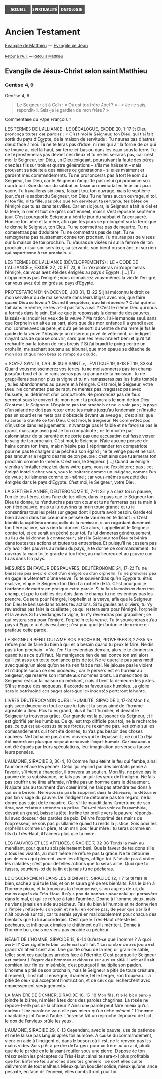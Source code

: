 [<img src="/images/accueil.png">](/)
[<img src="/images/spiritualite.png">](/pages/spiritualite.html)
[<img src="/images/ontologie.png">](/pages/ontologie.html)

# Ancien Testament <a name="ancientestament"></a>

[Evangile de Matthieu](#matthieu) — [Evangile de Jean](#jean)


<sub>[Retour à l'A.T.](#ancientestament) — [Retour à Matthieu](#matthieu)</sub>

## Evangile de Jésus-Christ selon saint Matthieu <a name="matthieu"></a>

### Genèse 4, 9  <a name="genese-4-9"></a>

Genèse 4, 9
>Le Seigneur dit à Caïn : « Où est ton frère Abel ? » – « Je ne sais, répondit-il. Suis-je le gardien de mon frère ? »

Commentaire du Pape François ?
 

LES TERMES DE L’ALLIANCE : LE DÉCALOGUE, EXODE 20, 1-17
Et Dieu prononça toutes ces paroles : « C’est moi le Seigneur, ton Dieu, qui t’ai fait sortir du pays d’Egypte, de la maison de servitude : Tu n’auras pas d’autres dieux face à moi. Tu ne te feras pas d’idole, ni rien qui ait la forme de ce qui se trouve au ciel là-haut, sur terre ici-bas ou dans les eaux sous la terre. Tu ne te prosterneras pas devant ces dieux et tu ne les serviras pas, car c’est moi le Seigneur, ton Dieu, un Dieu exigeant, poursuivant la faute des pères chez les fils sur trois et quatre générations – s’ils me haïssent – mais prouvant sa fidélité à des milliers de générations – si elles m’aiment et gardent mes commandements. Tu ne prononceras pas à tort le nom du Seigneur, ton Dieu, car le Seigneur n’acquitte pas celui qui prononce son nom à tort. Que du jour du sabbat on fasse un mémorial en le tenant pour sacré. Tu travailleras six jours, faisant tout ton ouvrage, mais le septième jour, c’est le sabbat du Seigneur, ton Dieu. Tu ne feras aucun ouvrage, ni toi, ni ton fils, ni ta fille, pas plus que ton serviteur, ta servante, tes bêtes ou l’émigré que tu as dans tes villes. Car en six jours, le Seigneur a fait le ciel et la terre, la mer et tout ce qu’ils contiennent, mais il s’est reposé le septième jour. C’est pourquoi le Seigneur a béni le jour du sabbat et l’a consacré. Honore ton père et ta mère, afin que tes jours se prolongent sur la terre que te donne le Seigneur, ton Dieu. Tu ne commettras pas de meurtre. Tu ne commettras pas d’adultère. Tu ne commettras pas de rapt. Tu ne témoigneras pas faussement contre ton prochain. Tu n’auras pas de visées sur la maison de ton prochain. Tu n’auras de visées ni sur la femme de ton prochain, ni sur son serviteur, sa servante, son bœuf ou son âne, ni sur rien qui appartienne à ton prochain. »

 

LES TERMES DE L’ALLIANCE (DÉVELOPPEMENTS) : LE « CODE DE L’ALLIANCE », EXODE 22, 20 ET 23, 9
Tu n’exploiteras ni n’opprimeras l’émigré, car vous avez été des émigrés au pays d’Egypte. […] Tu n’opprimeras pas l’émigré ; vous connaissez vous-mêmes la vie de l’émigré, car vous avez été émigrés au pays d’Egypte.

 

PROTESTATION D’INNOCENCE, JOB 31, 13-22
Si j’ai méconnu le droit de mon serviteur ou de ma servante dans leurs litiges avec moi, que faire quand Dieu se lèvera ? Quand il enquêtera, que lui répondre ? Celui qui m’a fait dans le ventre, ne les a-t-il pas faits aussi ? C’est le même Dieu qui nous a formés dans le sein. Est-ce que je repoussais la demande des pauvres, laissais-je languir les yeux de la veuve ? Ma ration, l’ai-je mangée seul, sans que l’orphelin en ait eu sa part, alors que dès mon enfance il a grandi avec moi comme avec un père, et qu’à peine sorti du ventre de ma mère je fus le guide de la veuve ? Voyais-je un miséreux privé de vêtement, un indigent n’ayant pas de quoi se couvrir, sans que ses reins m’aient béni et qu’il fût réchauffé par la toison de mes brebis ? Si j’ai brandi le poing contre un orphelin, me sachant soutenu au tribunal, que mon épaule se détache de mon dos et que mon bras se rompe au coude.

 

« SOYEZ SAINTS, CAR JE SUIS SAINT », LÉVITIQUE 19, 9-18 ET 19, 33-34
Quand vous moissonnerez vos terres, tu ne moissonneras pas ton champ jusqu’au bord et tu ne ramasseras pas la glanure de ta moisson ; tu ne grappilleras pas non plus ta vigne et tu n’y ramasseras pas les fruits tombés ; tu les abandonneras au pauvre et à l’émigré. C’est moi, le Seigneur, votre Dieu. Ne commettez pas de rapt, ne mentez pas, n’agissez pas avec fausseté, au détriment d’un compatriote. Ne prononcez pas de faux serment sous le couvert de mon nom : tu profanerais le nom de ton Dieu. C’est moi, le Seigneur. N’exploite pas ton prochain et ne le vole pas ; la paye d’un salarié ne doit pas rester entre tes mains jusqu’au lendemain ; n’insulte pas un sourd et ne mets pas d’obstacle devant un aveugle ; c’est ainsi que tu auras la crainte de ton Dieu. C’est moi, le Seigneur. Ne commettez pas d’injustice dans les jugements : n’avantage pas le faible et ne favorise pas le grand, mais juge avec justice ton compatriote ; ne te montre pas calomniateur de ta parenté et ne porte pas une accusation qui fasse verser le sang de ton prochain. C’est moi, le Seigneur. N’aie aucune pensée de haine contre ton frère, mais n’hésite pas à réprimander ton compatriote pour ne pas te charger d’un péché à son égard ; ne te venge pas et ne sois pas rancunier à l’égard des fils de ton peuple : c’est ainsi que tu aimeras ton prochain comme toi-même. C’est moi, le Seigneur. […] Quand un émigré viendra s’installer chez toi, dans votre pays, vous ne l’exploiterez pas ; cet émigré installé chez vous, vous le traiterez comme un indigène, comme l’un de vous ; tu l’aimeras comme toi-même ; car vous-mêmes avez été des émigrés dans le pays d’Egypte. C’est moi, le Seigneur, votre Dieu.

 

LA SEPTIÈME ANNÉE, DEUTÉRONOME 15, 7-11
S’il y a chez toi un pauvre, l’un de tes frères, dans l’une de tes villes, dans le pays que le Seigneur ton Dieu te donne, tu n’endurciras pas ton cœur et tu ne fermeras pas ta main à ton frère pauvre, mais tu lui ouvriras ta main toute grande et tu lui consentiras tous les prêts sur gages dont il pourra avoir besoin. Garde-toi bien d’avoir dans ton cœur une pensée de vaurien en te disant : « C’est bientôt la septième année, celle de la remise », et en regardant durement ton frère pauvre, sans rien lui donner. Car alors, il appellerait le Seigneur contre toi, et ce serait un péché pour toi. Tu lui donneras généreusement, au lieu de lui donner à contrecœur ; ainsi le Seigneur ton Dieu te bénira dans toutes tes actions et toutes tes entreprises. Et puisqu’il ne cessera pas d’y avoir des pauvres au milieu du pays, je te donne ce commandement : tu ouvriras ta main toute grande à ton frère, au malheureux et au pauvre que tu as dans ton pays.

 

MESURES EN FAVEUR DES PAUVRES, DEUTÉRONOME 24, 17-22
Tu ne biaiseras pas avec le droit d’un émigré ou d’un orphelin. Tu ne prendras pas en gage le vêtement d’une veuve. Tu te souviendras qu’en Egypte tu étais esclave, et que le Seigneur ton Dieu t’a racheté de là. C’est pourquoi je t’ordonne de mettre en pratique cette parole. Si tu fais la moisson dans ton champ, et que tu oublies des épis dans le champ, tu ne reviendras pas les prendre. Ce sera pour l’émigré, l’orphelin et la veuve, afin que le Seigneur ton Dieu te bénisse dans toutes tes actions. Si tu gaules tes oliviers, tu n’y reviendras pas faire la cueillette ; ce qui restera sera pour l’émigré, l’orphelin et la veuve. Si tu vendanges ta vigne, tu n’y reviendras pas grappiller ; ce qui restera sera pour l’émigré, l’orphelin et la veuve. Tu te souviendras qu’au pays d’Egypte tu étais esclave ; c’est pourquoi je t’ordonne de mettre en pratique cette parole.

 

 

LE SEIGNEUR BÉNIT QUI AIME SON PROCHAIN, PROVERBES 3, 27-35
Ne refuse pas de faire du bien à qui en a besoin quand tu peux le faire. Ne dis pas à ton prochain : « Va-t’en ! tu reviendras demain, alors je te donnerai », quand tu as ce qu’il faut. Ne manigance rien de mal contre ton ami alors qu’il est assis en toute confiance près de toi. Ne te querelle pas sans motif avec quelqu’un alors qu’on ne t’a rien fait de mal. Ne jalouse pas le violent et n’adopte aucun de ses procédés ; car le pervers est en horreur au Seigneur, qui réserve son intimité aux hommes droits. La malédiction du Seigneur est sur la maison du méchant, mais il bénit la demeure des justes. S’il se moque des moqueurs, il accorde sa faveur aux humbles. La gloire sera le patrimoine des sages alors que les insensés porteront la honte.

 

LIVRES DEUTÉROCANONIQUES
L’HUMILITÉ, SIRACIDE 3, 17-24
Mon fils, agis avec douceur en tout ce que tu fais et tu seras aimé de l’homme agréable à Dieu. Plus tu es grand, plus il faut t’humilier, et devant le Seigneur tu trouveras grâce. Car grande est la puissance du Seigneur, et il est glorifié par les humbles. Ce qui est trop difficile pour toi, ne le recherche pas, ce qui est au-dessus de tes forces, ne l’examine pas. Réfléchis sur les commandements qui t’ont été donnés, tu n’as pas besoin des choses cachées. Ne t’acharne pas à des œuvres qui te dépassent ; ce qui t’a déjà été montré est plus que ne peut concevoir l’esprit humain. Car beaucoup ont été égarés par leurs spéculations, leur imagination perverse a faussé leurs pensées.

 

L’AUMÔNE, SIRACIDE 3, 30-4, 10
Comme l’eau éteint le feu qui flambe, ainsi l’aumône efface les péchés. Celui qui répond par des bienfaits pense à l’avenir, s’il vient à chanceler, il trouvera un soutien. Mon fils, ne prive pas le pauvre de sa subsistance, ne fais pas languir les yeux de l’indigent. Ne fais pas souffrir une âme affamée, n’irrite pas un homme dans le dénuement. N’ajoute pas au tourment d’un cœur irrité, ne fais pas attendre tes dons à qui en a besoin. Ne repousse pas le suppliant dans la détresse, ne détourne pas ton visage du pauvre. De l’indigent ne détourne pas ton regard, ne lui donne pas sujet de te maudire. Car s’il te maudit dans l’amertume de son âme, son créateur entendra sa prière. Fais-toi bien voir de l’assemblée, devant un grand, baisse la tête. Incline ton oreille vers le pauvre, réponds-lui avec douceur des paroles de paix. Délivre l’opprimé des mains de l’oppresseur, ne sois pas pusillanime quand tu rends la justice. Sois pour les orphelins comme un père, et un mari pour leur mère : tu seras comme un fils du Très-Haut, il t’aimera plus que ta mère.

 

LES PAUVRES ET LES AFFLIGÉS, SIRACIDE 7, 32-36
Tends la main au mendiant, pour que tu sois pleinement béni. Que la faveur de tes dons aille à tous les vivants, au mort même ne refuse pas ta grâce. Ne te détourne pas de ceux qui pleurent, avec les affligés, afflige-toi. N’hésite pas à visiter les malades ; c’est pour de telles actions que tu seras aimé. Quoi que tu fasses, souviens-toi de ta fin et jamais tu ne pécheras.

 

LE DISCERNEMENT DANS LES BIENFAITS, SIRACIDE 12, 1-7
Si tu fais le bien, sache à qui tu le fais, et on te saura gré de tes bienfaits. Fais le bien à l’homme pieux, et tu trouveras ta récompense, sinon auprès de lui, du moins auprès du Très-Haut. Il n’y a pas de bonheur pour celui qui persévère dans le mal, et qui se refuse à faire l’aumône. Donne à l’homme pieux, mais ne viens jamais en aide au pécheur. Fais du bien à l’humble et ne donne rien à l’impie ; refuse-lui son pain et ne lui en donne pas, de peur que par là il n’ait pouvoir sur toi ; car tu serais payé en mal doublement pour chacun des bienfaits que tu lui accorderais. C’est que le Très-Haut déteste les pécheurs, et inflige aux impies le châtiment qu’ils méritent. Donne à l’homme bon, mais ne viens pas en aide au pécheur.

 

NÉANT DE L’HOMME, SIRACIDE 18, 8-14
Qu’est-ce que l’homme ? A quoi sert-il ? Que signifie le bien ou le mal qu’il fait ? Le nombre de ses jours est grand s’il atteint cent ans. Une goutte d’eau de la mer, un grain de sable, telles sont ces quelques années face à l’éternité. C’est pourquoi le Seigneur est patient à l’égard des hommes et déverse sur eux sa pitié. Il voit et il sait combien leur fin est misérable, c’est pourquoi il multiplie son pardon. L’homme a pitié de son prochain, mais le Seigneur a pitié de toute créature ; il reprend, il instruit, il enseigne, il ramène, tel le berger, son troupeau. Il a pitié de ceux qui acceptent l’instruction, et de ceux qui recherchent avec empressement ses jugements.

 

LA MANIÈRE DE DONNER, SIRACIDE 18, 15-18
Mon fils, fais le bien sans y joindre le blâme, ni mêler à tes dons des paroles chagrines. La rosée ne repose-t-elle pas de la chaleur ? Ainsi une parole peut faire mieux qu’un cadeau. Une parole ne vaut-elle pas mieux qu’un riche présent ? L’homme charitable joint l’une à l’autre. L’insensé fait un reproche dépourvu de tact, le don de l’envieux brûle les yeux.

 

L’AUMÔNE, SIRACIDE 29, 8-13
Cependant, avec le pauvre, use de patience et ne le laisse pas languir après ton aumône. A cause du commandement, viens en aide à l’indigent et, dans le besoin où il est, ne le renvoie pas les mains vides. Sois prêt à perdre de l’argent pour un frère ou un ami, plutôt que de le perdre en le laissant rouiller sous une pierre. Dispose de ton trésor selon les préceptes du Très-Haut : ainsi te sera-t-il plus profitable que l’or. Enferme tes aumônes dans tes greniers ; ce sont elles qui te délivreront de tout malheur. Mieux qu’un bouclier solide, mieux qu’une lance pesante, en face de l’ennemi, elles combattront pour toi.